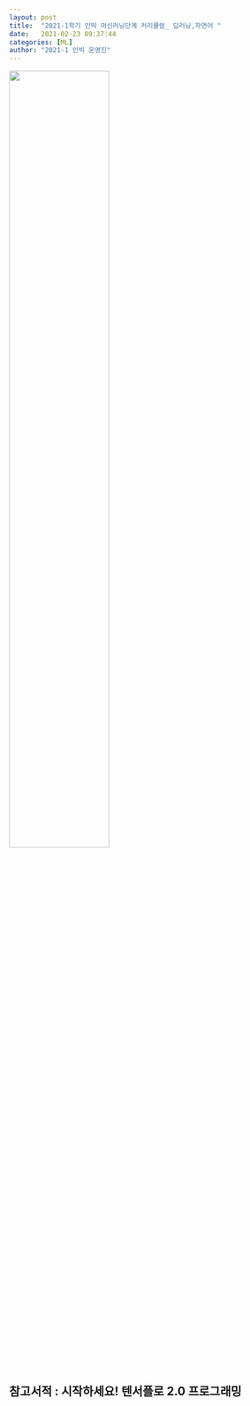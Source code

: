 ```yaml
---
layout: post
title:  "2021-1학기 인빅 머신러닝단계 커리큘럼_ 딥러닝,자연어 "
date:   2021-02-23 09:37:44
categories: [ML]
author: "2021-1 인빅 운영진"
---
```



<img src="{{ site.baseurl }}/images/2021_d.png"  width="60%" height="60%">

## 참고서적 : 시작하세요! 텐서플로 2.0 프로그래밍


